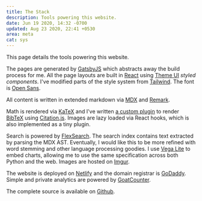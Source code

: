```yaml
---
title: The Stack
description: Tools powering this website.
date: Jun 19 2020, 14:32 -0700
updated: Aug 23 2020, 22:41 +0530
area: meta
cat: sys
---
```


This page details the tools powering this website.

The pages are generated by [GatsbyJS](https://www.gatsbyjs.org) which abstracts
away the build process for me. All the page layouts are built in [React](https://reactjs.org) using
[Theme UI](https://theme-ui.com) _styled components_. I've modified parts of the style
system from [Tailwind](https://theme-ui.com/presets/tailwind). The font is
[Open Sans](https://fonts.google.com/specimen/Open+Sans).

All content is written in extended markdown via [MDX](https://mdxjs.com) and [Remark](https://remark.js.org).

Math is rendered via [KaTeX](https://github.com/KaTeX/KaTeX) and I've written
[a custom plugin](https://github.com/activatedgeek/www/tree/master/plugins)
to render [BibTeX](http://www.bibtex.org) using [Citation.js](https://citation.js.org).
Images are lazy loaded via React hooks, which is also implemented as a tiny plugin.

Search is powered by [FlexSearch](https://github.com/nextapps-de/flexsearch). The
search index contains text extracted by parsing the MDX AST. Eventually, I would
like this to be more refined with word stemming and other language processing
goodies. I use [Vega Lite](https://vega.github.io/vega-lite/) to embed charts, allowing me
to use the same specification across both Python and the web. Images are
hosted on [Imgur](https://imgur.com).

The website is deployed on [Netlify](https://www.netlify.com) and the domain
registrar is [GoDaddy](https://godaddy.com). Simple and private analytics are
powered by [GoatCounter](https://www.goatcounter.com).

The complete source is available on [Github](https://github.com/activatedgeek/www).
